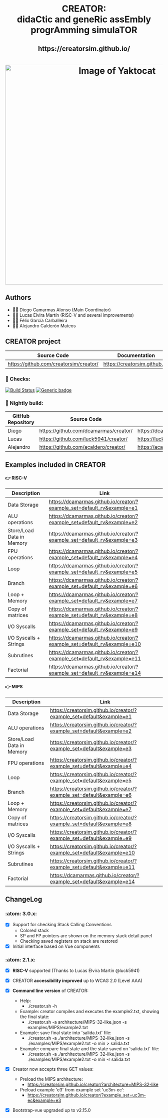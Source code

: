 
<html>
 <h1 align="center">CREATOR: <br>didaCtic and geneRic assEmbly progrAmming simulaTOR</h1>
 <h2 align="center"> https://creatorsim.github.io/ </h2>
 <h1 align="center"><img alt="Image of Yaktocat" width="700vw" src="https://creatorsim.github.io/images/user_mode/execute_program.PNG"></h1>
</html>

## Authors
* :technologist: Diego Camarmas Alonso (Main Coordinator)
* :technologist: Lucas Elvira Martín (RISC-V and several improvements)
* :technologist: Félix García Carballeira 
* :technologist: Alejandro Calderón Mateos


## CREATOR project
 
| Source Code                             | Documentation                  | Creator                                | 
|-----------------------------------------|--------------------------------|----------------------------------------| 
| https://github.com/creatorsim/creator/  |  https://creatorsim.github.io/ |  https://creatorsim.github.io/creator/ | 

### :mag_right:	 Checks:

[![Build Status](https://travis-ci.org/dcamarmas/creator.svg?branch=master)](https://travis-ci.org/dcamarmas/creator)
[![Generic badge](https://img.shields.io/badge/achecker-WCAG%202.0%20(Level%20AAA)-green.svg)](https://shields.io/)

### :microscope:	 Nightly build:

| GitHub Repository | Source Code                     | Creator                                | 
|-------------------|-----------------------------------------|----------------------------------------| 
| Diego             | https://github.com/dcamarmas/creator/   |  https://dcamarmas.github.io/creator/  | 
| Lucas             | https://github.com/luck5941/creator/    |  https://luck5941.github.io/creator/   | 
| Alejandro         | https://github.com/acaldero/creator/    |  https://acaldero.github.io/creator/   | 


## Examples included in CREATOR

#### :point_right:	 RISC-V

| Description                | Link                                                                     |
|----------------------------|--------------------------------------------------------------------------| 
| Data Storage               | https://dcamarmas.github.io/creator/?example_set=default_rv&example=e1  |
| ALU operations             | https://dcamarmas.github.io/creator/?example_set=default_rv&example=e2  |
| Store/Load Data in Memory  | https://dcamarmas.github.io/creator/?example_set=default_rv&example=e3  |
| FPU operations             | https://dcamarmas.github.io/creator/?example_set=default_rv&example=e4  |
| Loop                       | https://dcamarmas.github.io/creator/?example_set=default_rv&example=e5  |
| Branch                     | https://dcamarmas.github.io/creator/?example_set=default_rv&example=e6  |
| Loop + Memory              | https://dcamarmas.github.io/creator/?example_set=default_rv&example=e7  |
| Copy of matrices           | https://dcamarmas.github.io/creator/?example_set=default_rv&example=e8  |
| I/O Syscalls               | https://dcamarmas.github.io/creator/?example_set=default_rv&example=e9  |
| I/O Syscalls + Strings     | https://dcamarmas.github.io/creator/?example_set=default_rv&example=e10 |
| Subrutines                 | https://dcamarmas.github.io/creator/?example_set=default_rv&example=e11 |
| Factorial                  | https://dcamarmas.github.io/creator/?example_set=default_rv&example=e14 |

#### :point_right:	 MIPS

| Description                | Link                                                                  |
|----------------------------|-----------------------------------------------------------------------|
| Data Storage               | https://creatorsim.github.io/creator/?example_set=default&example=e1  |
| ALU operations             | https://creatorsim.github.io/creator/?example_set=default&example=e2  |
| Store/Load Data in Memory  | https://creatorsim.github.io/creator/?example_set=default&example=e3  |
| FPU operations             | https://creatorsim.github.io/creator/?example_set=default&example=e4  |
| Loop                       | https://creatorsim.github.io/creator/?example_set=default&example=e5  |
| Branch                     | https://creatorsim.github.io/creator/?example_set=default&example=e6  |
| Loop + Memory              | https://creatorsim.github.io/creator/?example_set=default&example=e7  |
| Copy of matrices           | https://creatorsim.github.io/creator/?example_set=default&example=e8  |
| I/O Syscalls               | https://creatorsim.github.io/creator/?example_set=default&example=e9  |
| I/O Syscalls + Strings     | https://creatorsim.github.io/creator/?example_set=default&example=e10 |
| Subrutines                 | https://creatorsim.github.io/creator/?example_set=default&example=e11 |
| Factorial                  |  https://dcamarmas.github.io/creator/?example_set=default&example=e14 |


## ChangeLog

### :atom: 3.0.x:
- [x] Support for checking Stack Calling Conventions
     * Colored stack
     * SP and FP pointers are shown on the memory stack detail panel
     * Checking saved registers on stack are restored
- [x] Initial interface based on Vue components

### :atom: 2.1.x:
- [x] **RISC-V** supported (Thanks to Lucas Elvira Martín @luck5941)
- [x] CREATOR **accessibility improved** up to WCAG 2.0 (Level AAA)
- [X] **Command line version** of CREATOR: 
     * Help:
       * ./creator.sh -h
     * Example: creator compiles and executes the example2.txt, showing the final state:
       * ./creator.sh -a architecture/MIPS-32-like.json -s examples/MIPS/example2.txt
     * Example: save final state into 'salida.txt' file:
       * ./creator.sh -a ./architecture/MIPS-32-like.json -s ./examples/MIPS/example2.txt -o min > salida.txt
     * Example: compare final state and the state saved on 'salida.txt' file:
       * ./creator.sh -a ./architecture/MIPS-32-like.json -s ./examples/MIPS/example2.txt -o min -r salida.txt
- [x] Creator now accepts three GET values:
     * Preload the MIPS architecture:
       * https://creatorsim.github.io/creator/?architecture=MIPS-32-like
     * Preload example 'e3' from example set 'uc3m-ec':
       * https://creatorsim.github.io/creator/?example_set=uc3m-ec&example=e3
- [x] Bootstrap-vue upgraded up to v2.15.0





